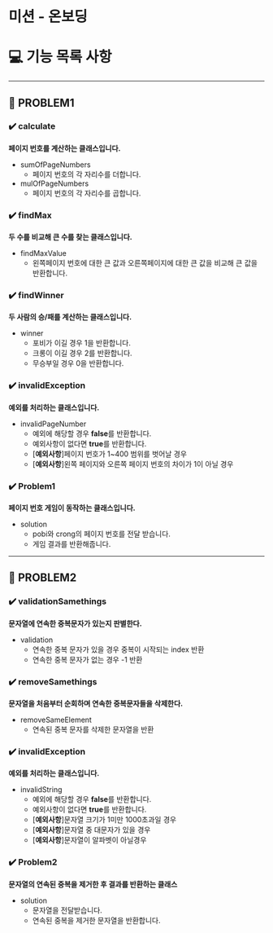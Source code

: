 # 미션 - 온보딩

# 💻 기능 목록 사항
<hr>

## 🌟 PROBLEM1
###
### ✔️ calculate
**페이지 번호를 계산하는 클래스입니다.**

- sumOfPageNumbers
  - 페이지 번호의 각 자리수를 더합니다.
- mulOfPageNumbers
  - 페이지 번호의 각 자리수를 곱합니다.

###
### ✔️ findMax
**두 수를 비교해 큰 수를 찾는 클래스입니다.**

- findMaxValue
    - 왼쪽페이지 번호에 대한 큰 값과 오른쪽페이지에 대한 큰 값을 비교해 큰 값을 반환합니다.

###
### ✔️ findWinner
**두 사람의 승/패를 계산하는 클래스입니다.**

- winner
  - 포비가 이길 경우 1을 반환합니다.
  - 크롱이 이길 경우 2를 반환합니다.
  - 무승부일 경우 0을 반환합니다.

###
### ✔️ invalidException
**예외를 처리하는 클래스입니다.**

- invalidPageNumber
  - 예외에 해당할 경우 **false**를 반환합니다.
  - 예외사항이 없다면 **true**를 반환합니다.
  - [**예외사항**]페이지 번호가 1~400 범위를 벗어날 경우
  - [**예외사항**]왼쪽 페이지와 오른쪽 페이지 번호의 차이가  1이 아닐 경우

###
### ✔️ Problem1
**페이지 번호 게임이 동작하는 클래스입니다.**

- solution
  - pobi와 crong의 페이지 번호를 전달 받습니다.
  - 게임 결과를 반환해줍니다.

<hr>

## 🌟 PROBLEM2
###
### ✔️ validationSamethings
**문자열에 연속한 중복문자가 있는지 판별한다.**

- validation
  - 연속한 중복 문자가 있을 경우  중복이 시작되는 index 반환
  - 연속한 중복 문자가 없는 경우 -1 반환


###
### ✔️ removeSamethings
**문자열을 처음부터 순회하며 연속한 중복문자들을 삭제한다.**

- removeSameElement
  - 연속된 중복 문자를 삭제한 문자열을 반환


###
### ✔️ invalidException
**예외를 처리하는 클래스입니다.**

- invalidString
  - 예외에 해당할 경우 **false**를 반환합니다.
  - 예외사항이 없다면 **true**를 반환합니다.
  - [**예외사항**]문자열 크기가 1미만 1000초과일 경우
  - [**예외사항**]문자열 중 대문자가 있을 경우
  - [**예외사항**]문자열이 알파벳이 아닐경우

###
### ✔️ Problem2
**문자열의 연속된 중복을 제거한 후 결과를 반환하는 클래스**

- solution
  - 문자열을 전달받습니다. 
  - 연속된 중복을 제거한 문자열을 반환합니다.